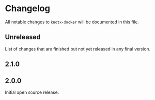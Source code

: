 # Changelog
All notable changes to `knotx-docker` will be documented in this file.

## Unreleased
List of changes that are finished but not yet released in any final version.

## 2.1.0

## 2.0.0
Initial open source release.
